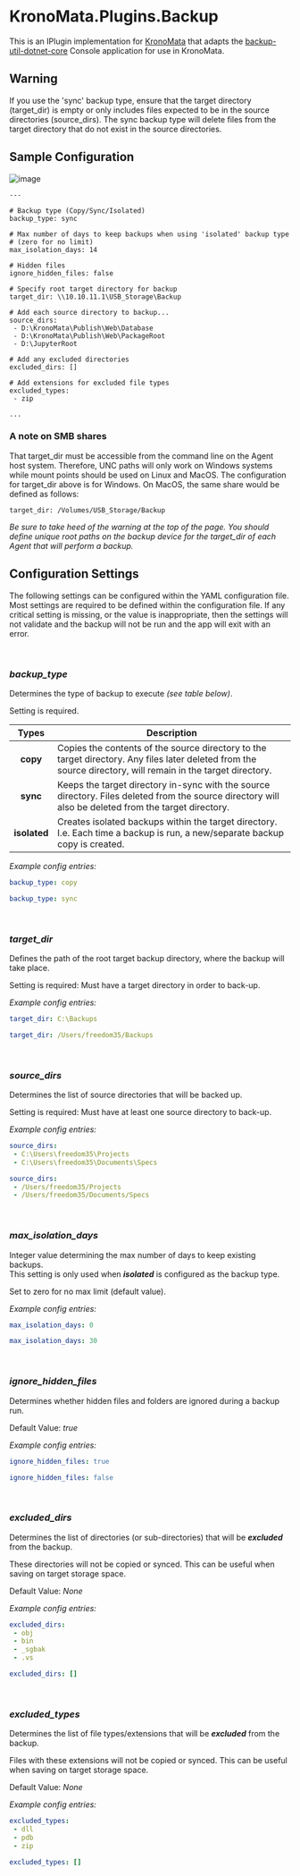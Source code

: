 # KronoMata.Plugins.Backup
This is an IPlugin implementation for [KronoMata](https://github.com/mufaka/KronoMata) that adapts the [backup-util-dotnet-core](https://github.com/freedom35/backup-util-dotnet-core) Console application for use in KronoMata.

## Warning
If you use the 'sync' backup type, ensure that the target directory (target_dir) is empty or only includes files expected to be in the source directories (source_dirs). The sync backup type will delete files from the target directory that do not exist in the source directories.

## Sample Configuration

![image](https://github.com/mufaka/backup-util-dotnet-core/assets/8632538/095a09ad-5742-4f77-953c-89ef69fee9fd)

```
﻿---

# Backup type (Copy/Sync/Isolated)
backup_type: sync

# Max number of days to keep backups when using 'isolated' backup type 
# (zero for no limit)
max_isolation_days: 14

# Hidden files
ignore_hidden_files: false

# Specify root target directory for backup
target_dir: \\10.10.11.1\USB_Storage\Backup

# Add each source directory to backup...
source_dirs:
 - D:\KronoMata\Publish\Web\Database
 - D:\KronoMata\Publish\Web\PackageRoot
 - D:\JupyterRoot

# Add any excluded directories
excluded_dirs: []

# Add extensions for excluded file types
excluded_types:
 - zip 

...
```

### A note on SMB shares
That target_dir must be accessible from the command line on the Agent host system. Therefore, UNC paths will only work on Windows systems while mount points should be used on Linux and MacOS. The configuration for target_dir above is for Windows. On MacOS, the same share would be defined as follows:

```
target_dir: /Volumes/USB_Storage/Backup
```

*Be sure to take heed of the warning at the top of the page. You should define unique root paths on the backup device for the target_dir of each Agent that will perform a backup.*

## Configuration Settings
The following settings can be configured within the YAML configuration file. Most settings are required to be defined within the configuration file. If any critical setting is missing, or the value is inappropriate, then the settings will not validate and the backup will not be run and the app will exit with an error.

<br /> 

### ***backup_type***
Determines the type of backup to execute *(see table below)*.  

Setting is required. 


|Types|Description|
|:---:|-----|
|**copy**|Copies the contents of the source directory to the target directory. Any files later deleted from the source directory, will remain in the target directory.|
|**sync**|Keeps the target directory in-sync with the source directory. Files deleted from the source directory will also be deleted from the target directory.|
|**isolated**|Creates isolated backups within the target directory. I.e. Each time a backup is run, a new/separate backup copy is created.|

*Example config entries:*
```yaml
backup_type: copy
```
```yaml
backup_type: sync
```

<br />

### ***target_dir***
Defines the path of the root target backup directory, where the backup will take place.  

Setting is required: Must have a target directory in order to back-up.

*Example config entries:*
```yaml
target_dir: C:\Backups
```
```yaml
target_dir: /Users/freedom35/Backups
```

<br />

### ***source_dirs***
Determines the list of source directories that will be backed up.  

Setting is required: Must have at least one source directory to back-up.

*Example config entries:*
```yaml
source_dirs:
 - C:\Users\freedom35\Projects
 - C:\Users\freedom35\Documents\Specs
```
```yaml
source_dirs:
 - /Users/freedom35/Projects
 - /Users/freedom35/Documents/Specs
```

<br />  

### ***max_isolation_days***
Integer value determining the max number of days to keep existing backups.  
This setting is only used when ***isolated*** is configured as the backup type.  

Set to zero for no max limit (default value).  

*Example config entries:*
```yaml
max_isolation_days: 0
```
```yaml
max_isolation_days: 30
```

<br />

### ***ignore_hidden_files***
Determines whether hidden files and folders are ignored during a backup run.  

Default Value: *true*

*Example config entries:*
```yaml
ignore_hidden_files: true
```
```yaml
ignore_hidden_files: false
```

<br />

### ***excluded_dirs***
Determines the list of directories (or sub-directories) that will be ***excluded*** from the backup.  

These directories will not be copied or synced. This can be useful when saving on target storage space.  

Default Value: *None*

*Example config entries:*
```yaml
excluded_dirs:
 - obj
 - bin
 - _sgbak
 - .vs
```
```yaml
excluded_dirs: []
```

<br />

### ***excluded_types***
Determines the list of file types/extensions that will be ***excluded*** from the backup.  

Files with these extensions will not be copied or synced. This can be useful when saving on target storage space.  

Default Value: *None*

*Example config entries:*
```yaml
excluded_types:
 - dll
 - pdb
 - zip
```
```yaml
excluded_types: []
```
